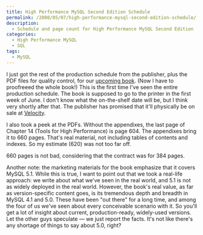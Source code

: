 ```yaml
---
title: High Performance MySQL Second Edition Schedule
permalink: /2008/05/07/high-performance-mysql-second-edition-schedule/
description:
  - Schedule and page count for High Performance MySQL Second Edition
categories:
  - High Performance MySQL
  - SQL
tags:
  - MySQL
---
```

I just got the rest of the production schedule from the publisher, plus the PDF files for quality control, for our [upcoming book][1]. (Now I have to proofreeed the whole book!) This is the first time I've seen the entire production schedule. The book is supposed to go to the printer in the first week of June. I don't know what the on-the-shelf date will be, but I think very shortly after that. The publisher has promised that it'll physically be on sale at [Velocity][2].

I also took a peek at the PDFs. Without the appendixes, the last page of Chapter 14 (Tools for High Performance) is page 604. The appendixes bring it to 660 pages. That's real material, not including tables of contents and indexes. So my estimate (620) was not too far off.

660 pages is not bad, considering that the contract was for 384 pages.

Another note: the marketing materials for the book emphasize that it covers MySQL 5.1. While this is true, I want to point out that we took a real-life approach: we write about what we've seen in the real world, and 5.1 is not as widely deployed in the real world. However, the book's real value, as far as version-specific content goes, is its tremendous depth and breadth in MySQL 4.1 and 5.0. These have been "out there" for a long time, and among the four of us we've seen about every conceivable scenario with it. So you'll get a lot of insight about current, production-ready, widely-used versions. Let the other guys speculate &#8212; we just report the facts. It's not like there's any shortage of things to say about 5.0, right?

 [1]: http://www.amazon.com/gp/redirect.html%3FASIN=0596101716%26tag=xaprb-20%26lcode=xm2%26cID=2025%26ccmID=165953%26location=/o/ASIN/0596101716%253FSubscriptionId=1N9AHEAQ2F6SVD97BE02
 [2]: http://en.oreilly.com/velocity2008/public/content/home
